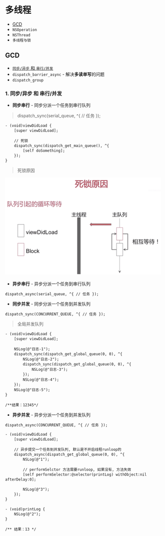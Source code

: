 # 多线程

- [GCD](https://github.com/Germtao/Objective-C-knowledge/tree/master/%E5%A4%9A%E7%BA%BF%E7%A8%8B/%E5%A4%9A%E7%BA%BF%E7%A8%8B#gcd)
- `NSOperation`
- `NSThread`
- `多线程与锁`

## GCD

- [`同步/异步` 和 `串行/并发`](https://github.com/Germtao/Objective-C-knowledge/tree/master/%E5%A4%9A%E7%BA%BF%E7%A8%8B/%E5%A4%9A%E7%BA%BF%E7%A8%8B#1-%E5%90%8C%E6%AD%A5%E5%BC%82%E6%AD%A5-%E5%92%8C-%E4%B8%B2%E8%A1%8C%E5%B9%B6%E5%8F%91)
- `dispatch_barrier_async` - 解决**多读单写**的问题
- `dispatch_group`

### 1. 同步/异步 和 串行/并发

- **同步串行** - 同步分派一个任务到串行队列

> dispatch_sync(serial_queue, ^{ // 任务 });

```
- (void)viewDidLoad {
    [super viewDidLoad];
    
    // 死锁
    dispatch_sync(dispatch_get_main_queue(), ^{
        [self doSomething];
    });
}
```
> 死锁原因

![死锁原因](https://github.com/Germtao/Objective-C-knowledge/blob/master/%E5%A4%9A%E7%BA%BF%E7%A8%8B/GCD%20Pics/%E6%AD%BB%E9%94%81%E5%8E%9F%E5%9B%A0.png)

- **异步串行** - 异步分派一个任务到串行队列

`dispatch_async(serial_queue, ^{ // 任务 });`

- **同步并发** - 同步分派一个任务到并发队列

`dispatch_sync(CONCURRENT_QUEUE, ^{ // 任务 });`

> 全局并发队列

```
- (void)viewDidLoad {
    [super viewDidLoad];
    
    NSLog(@"日志-1");
    dispatch_sync(dispatch_get_global_queue(0, 0), ^{
        NSLog(@"日志-2");
        dispatch_sync(dispatch_get_global_queue(0, 0), ^{
            NSLog(@"日志-3");
        });
        NSLog(@"日志-4");
    });
    NSLog(@"日志-5");
}

/**结果：12345*/
```

- **异步并发** - 异步分派一个任务到并发队列

`dispatch_async(CONCURRENT_QUEUE, ^{ // 任务 });`

```
- (void)viewDidLoad {
    [super viewDidLoad];
    
    // 异步提交一个任务到并发队列, 默认是不开启线程runloop的
    dispatch_async(dispatch_get_global_queue(0, 0), ^{
        NSLog(@"1");
        
        // performSelctor 方法需要runloop, 如果没有, 方法失效
        [self performSelector:@selector(printLog) withObject:nil afterDelay:0];
        
        NSLog(@"3");
    });
}

- (void)printLog {
    NSLog(@"2");
}

/** 结果：13 */
```
